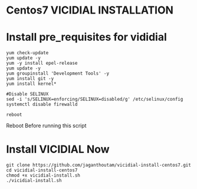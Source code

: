 #  Centos7 VICIDIAL INSTALLATION
# Install pre_requisites for vididial 



```
yum check-update
yum update -y
yum -y install epel-release
yum update -y
yum groupinstall 'Development Tools' -y
yum install git -y
yum install kernel*

#Disable SELINUX
sed -i 's/SELINUX=enforcing/SELINUX=disabled/g' /etc/selinux/config    
systemctl disable firewalld

reboot
````
  Reboot Before running this script

# Install VICIDIAL Now

```
git clone https://github.com/jaganthoutam/vicidial-install-centos7.git
cd vicidial-install-centos7
chmod +x vicidial-install.sh
./vicidial-install.sh
```

